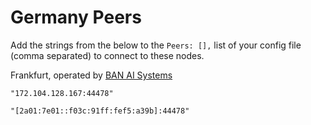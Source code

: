 # Germany Peers

Add the strings from the below to the `Peers: [],` list of your config file (comma separated) to connect to these nodes.

Frankfurt, operated by [BAN AI Systems](https://ban.ai/)

`"172.104.128.167:44478"`

`"[2a01:7e01::f03c:91ff:fef5:a39b]:44478"`
